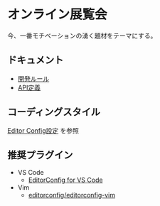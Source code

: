 # オンライン展覧会

今、一番モチベーションの湧く題材をテーマにする。

## ドキュメント

- [開発ルール](https://github.com/dokurin/exhibition/wiki/%E9%96%8B%E7%99%BA%E3%83%AB%E3%83%BC%E3%83%AB)
- [API定義](https://redocly.github.io/redoc/?url=https://raw.githubusercontent.com/dokurin/exhibition/master/api/openapi.yaml)

## コーディングスタイル

[Editor Config設定](.editorconfig) を参照

## 推奨プラグイン

- VS Code
  - [EditorConfig for VS Code](https://marketplace.visualstudio.com/items?itemName=EditorConfig.EditorConfig)
- Vim
  - [editorconfig/editorconfig-vim](https://github.com/editorconfig/editorconfig-vim)
